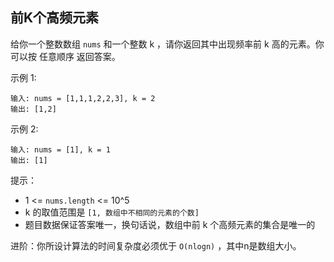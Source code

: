 ## 前K个高频元素

给你一个整数数组 `nums` 和一个整数 k ，请你返回其中出现频率前 k 高的元素。你可以按 任意顺序 返回答案。

示例 1:

```
输入: nums = [1,1,1,2,2,3], k = 2
输出: [1,2]
```

示例 2:

```
输入: nums = [1], k = 1
输出: [1]
```

提示：

* 1 <= `nums.length` <= 10^5
* k 的取值范围是 `[1, 数组中不相同的元素的个数]`
* 题目数据保证答案唯一，换句话说，数组中前 k 个高频元素的集合是唯一的


进阶：你所设计算法的时间复杂度必须优于 `O(nlogn)` ，其中n是数组大小。
